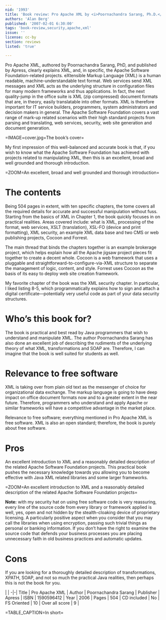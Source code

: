 ```yaml
---
nid: '1993'
title: 'Book review: Pro Apache XML by <i>Poornachandra Sarang, Ph.D.</i>'
authors: 'Alan Berg'
published: '2007-02-01 6:30:00'
tags: 'book-review,security,apache,xml'
issue: ''
license: cc-by
section: reviews
listed: 'true'

---
```

Pro Apache XML, authored by Poornachandra Sarang, PhD, and published by Apress, clearly explains XML, and, in specific, the Apache Software Foundation-related projects. eXtensible Markup Language (XML) is a human readable, machine-understandable text format. Web services send XML messages and XML acts as the underlying structure in configuration files for many modern frameworks and thus applications. In fact, the next quality-jump in the office suite is XML (zip compressed) document formats that are, in theory, easily translatable into other formats. XML is therefore important for IT service builders, programmers, system administrators and decision makers in general. The Apache Software Foundation covers a vast range of mark-up related scenarios with their high standard projects from parsing and translating, web services, security, web site generation and document generation.


=IMAGE=cover.jpg=The book’s cover=

My first impression of this well-balanced and accurate book is that, if you wish to know what the Apache Software Foundation has achieved with projects related to manipulating XML, then this is an excellent, broad and well grounded and thorough introduction.


=ZOOM=An excellent, broad and well grounded and thorough introduction=


# The contents

Being 504 pages in extent, with ten specific chapters, the tome covers all the required details for accurate and successful manipulation without fuss. Starting from the basics of XML in Chapter 1, the book quickly focuses in on practical realities. Areas covered include: what is XML, processing of the format, web services, XSLT (translation), XSL-FO (device and print formatting), XML security, an example XML data base and two CMS or web publishing projects, Cocoon and Forrest.

The main thread that binds the chapters together is an example brokerage project, which helps explain how all the Apache jigsaw project pieces fit together to create a decent whole. Cocoon is a web framework that uses a pluggable and straightforward-to-configure-via-XML structure to separate the management of logic, content, and style. Forrest uses Cocoon as the basis of its easy to deploy web site creation framework.

My favorite chapter of the book was the XML security chapter. In particular, I liked listing 8-5, which programmatically explains how to sign and attach a digital certificate—potentially very useful code as part of your data security structures.


# Who’s this book for?

The book is practical and best read by Java programmers that wish to understand and manipulate XML. The author Poornachandra Sarang has also done an excellent job of describing the rudiments of the underlying theory of what XML, transformations and SOAP are. Therefore, I can imagine that the book is well suited for students as well.


# Relevance to free software

XML is taking over from plain old text as the messenger of choice for organizational data exchange. The markup language is going to have deep impact on office document formats now and to a greater extent in the near future. Therefore, programmers who understand and apply Apache or similar frameworks will have a competitive advantage in the market place.

Relevance to free software; everything mentioned in Pro Apache XML is free software. XML is also an open standard; therefore, the book is purely about free software.


# Pros

An excellent introduction to XML and a reasonably detailed description of the related Apache Software Foundation projects. This practical book pushes the necessary knowledge towards you allowing you to become effective with Java XML related libraries and some larger frameworks.


=ZOOM=An excellent introduction to XML and a reasonably detailed description of the related Apache Software Foundation projects=

**Note:** with my security hat on using free software code is very reassuring, every line of the source code from every library or framework applied is well, yes, open and not hidden by the stealth-cloaking device of proprietary licensing. A particularly positive aspect when you consider that you may call the libraries when using encryption, passing such trivial things as personal or banking information. If you don’t have the right to examine the source code that defends your business processes you are placing unnecessary faith in old business practices and automatic updates.


# Cons

If you are looking for a thoroughly detailed description of transformations, XPATH, SOAP, and not so much the practical Java realities, then perhaps this is not the book for you.


 | |
-|-|
Title | Pro Apache XML | 
Author | Poornachandra Sarang | 
Publisher | Apress | 
ISBN | 1590596412 | 
Year | 2006 | 
Pages | 504 | 
CD included | No | 
FS Oriented | 10 | 
Over all score | 9 | 

=TABLE_CAPTION=In short=

